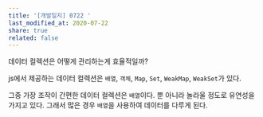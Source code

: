 ```yaml
---
title: '[개발일지] 0722 '
last_modified_at: 2020-07-22
share: true
related: false
---
```


데이터 컬렉션은 어떻게 관리하는게 효율적일까?

js에서 제공하는 데이터 컬렉션은 `배열`, `객체`, `Map`, `Set`, `WeakMap`, `WeakSet`가 있다.

그중 가장 조작이 간편한 데이터 컬렉션은 `배열`이다. 뿐 아니라 놀라울 정도로 유연성을 가지고 있다. 그래서 많은 경우 `배열`을 사용하여 데이터를 다루게 된다. 